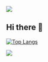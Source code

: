 <img src="https://capsule-render.vercel.app/api?type=slice&color=FF0000&height=200&section=header&text=REDCODE&fontSize=40&animation=twinkling&fontColor=FFFFFF&rotate=15" />

## Hi there 👋

[![Top Langs](https://github-readme-stats.vercel.app/api/top-langs/?username=TEAM-REDCODE)](https://github.com/anuraghazra/github-readme-stats)

<img src="https://capsule-render.vercel.app/api?type=slice&color=FF0000&height=200&section=footer&text=REDCODE&fontSize=40&animation=twinkling&fontColor=FFFFFF&rotate=15" />

<!--

**Here are some ideas to get you started:**

🙋‍♀️ A short introduction - what is your organization all about?
🌈 Contribution guidelines - how can the community get involved?
👩‍💻 Useful resources - where can the community find your docs? Is there anything else the community should know?
🍿 Fun facts - what does your team eat for breakfast?
🧙 Remember, you can do mighty things with the power of [Markdown](https://docs.github.com/github/writing-on-github/getting-started-with-writing-and-formatting-on-github/basic-writing-and-formatting-syntax)
-->
